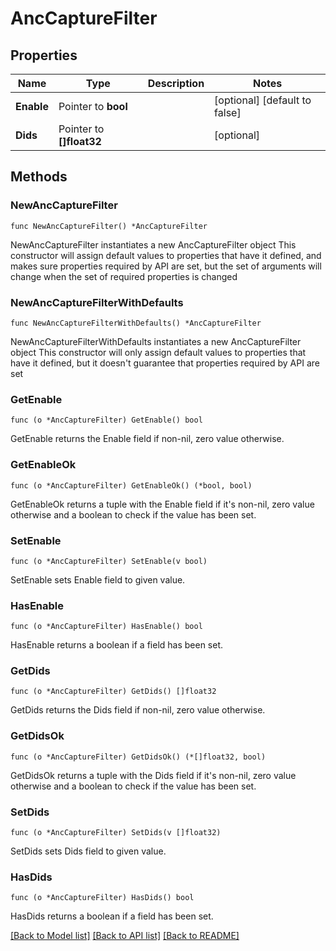 # AncCaptureFilter

## Properties

Name | Type | Description | Notes
------------ | ------------- | ------------- | -------------
**Enable** | Pointer to **bool** |  | [optional] [default to false]
**Dids** | Pointer to **[]float32** |  | [optional] 

## Methods

### NewAncCaptureFilter

`func NewAncCaptureFilter() *AncCaptureFilter`

NewAncCaptureFilter instantiates a new AncCaptureFilter object
This constructor will assign default values to properties that have it defined,
and makes sure properties required by API are set, but the set of arguments
will change when the set of required properties is changed

### NewAncCaptureFilterWithDefaults

`func NewAncCaptureFilterWithDefaults() *AncCaptureFilter`

NewAncCaptureFilterWithDefaults instantiates a new AncCaptureFilter object
This constructor will only assign default values to properties that have it defined,
but it doesn't guarantee that properties required by API are set

### GetEnable

`func (o *AncCaptureFilter) GetEnable() bool`

GetEnable returns the Enable field if non-nil, zero value otherwise.

### GetEnableOk

`func (o *AncCaptureFilter) GetEnableOk() (*bool, bool)`

GetEnableOk returns a tuple with the Enable field if it's non-nil, zero value otherwise
and a boolean to check if the value has been set.

### SetEnable

`func (o *AncCaptureFilter) SetEnable(v bool)`

SetEnable sets Enable field to given value.

### HasEnable

`func (o *AncCaptureFilter) HasEnable() bool`

HasEnable returns a boolean if a field has been set.

### GetDids

`func (o *AncCaptureFilter) GetDids() []float32`

GetDids returns the Dids field if non-nil, zero value otherwise.

### GetDidsOk

`func (o *AncCaptureFilter) GetDidsOk() (*[]float32, bool)`

GetDidsOk returns a tuple with the Dids field if it's non-nil, zero value otherwise
and a boolean to check if the value has been set.

### SetDids

`func (o *AncCaptureFilter) SetDids(v []float32)`

SetDids sets Dids field to given value.

### HasDids

`func (o *AncCaptureFilter) HasDids() bool`

HasDids returns a boolean if a field has been set.


[[Back to Model list]](../README.md#documentation-for-models) [[Back to API list]](../README.md#documentation-for-api-endpoints) [[Back to README]](../README.md)


